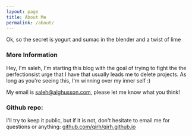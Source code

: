 ```yaml
---
layout: page
title: About Me
permalink: /about/
---
```


Ok, so the secret is yogurt and sumac in the blender and a twist of lime

### More Information
Hey, I'm saleh, I'm starting this blog with the goal of trying to fight the the perfectionsist urge that I have that usually leads me to delete projects. As long as you're seeing this, I'm winning over my inner self :)

My email is [saleh@alghusson.com](mailto:saleh@alghusson.com), please let me know what you think! 


### Github repo:
 I'll try to keep it public, but if it is not, don't hesitate to email me for questions or anything:
  [github.com/qirh/qirh.github.io](https://github.com/qirh/qirh.github.io)
